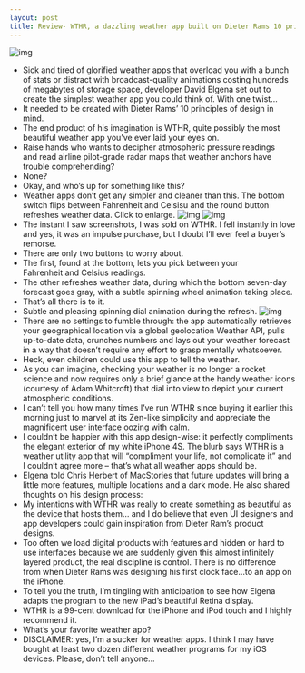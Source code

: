 ```yaml
---
layout: post
title: Review- WTHR, a dazzling weather app built on Dieter Rams 10 principles of design
---
```

![img](http://media.idownloadblog.com/wp-content/uploads/2012/06/WTHR-for-iOS-teaser.jpg)
* Sick and tired of glorified weather apps that overload you with a bunch of stats or distract with broadcast-quality animations costing hundreds of megabytes of storage space, developer David Elgena set out to create the simplest weather app you could think of. With one twist…
* It needed to be created with Dieter Rams’ 10 principles of design in mind.
* The end product of his imagination is WTHR, quite possibly the most beautiful weather app you’ve ever laid your eyes on.
* Raise hands who wants to decipher atmospheric pressure readings and read airline pilot-grade radar maps that weather anchors have trouble comprehending?
* None?
* Okay, and who’s up for something like this?
* Weather apps don’t get any simpler and cleaner than this. The bottom switch flips between Fahrenheit and Celsisu and the round button refreshes weather data. Click to enlarge.
![img](http://media.idownloadblog.com/wp-content/uploads/2012/06/WTHR-for-iOS-iPhone-screenshot-003.jpg)
![img](http://media.idownloadblog.com/wp-content/uploads/2012/06/WTHR-for-iOS-iPhone-screenshot-002.jpg)
* The instant I saw screenshots, I was sold on WTHR. I fell instantly in love and yes, it was an impulse purchase, but I doubt I’ll ever feel a buyer’s remorse.
* There are only two buttons to worry about.
* The first, found at the bottom, lets you pick between your Fahrenheit and Celsius readings.
* The other refreshes weather data, during which the bottom seven-day forecast goes gray, with a subtle spinning wheel animation taking place.
* That’s all there is to it.
* Subtle and pleasing spinning dial animation during the refresh.
![img](http://media.idownloadblog.com/wp-content/uploads/2012/06/WTHR-for-iOS-iPhone-screenshot-001.jpg)
* There are no settings to fumble through: the app automatically retrieves your geographical location via a global geolocation Weather API, pulls up-to-date data, crunches numbers and lays out your weather forecast in a way that doesn’t require any effort to grasp mentally whatsoever.
* Heck, even children could use this app to tell the weather.
* As you can imagine, checking your weather is no longer a rocket science and now requires only a brief glance at the handy weather icons (courtesy of Adam Whitcroft) that dial into view to depict your current atmospheric conditions.
* I can’t tell you how many times I’ve run WTHR since buying it earlier this morning just to marvel at its Zen-like simplicity and appreciate the magnificent user interface oozing with calm.
* I couldn’t be happier with this app design-wise: it perfectly compliments the elegant exterior of my white iPhone 4S. The blurb says WTHR is a weather utility app that will “compliment your life, not complicate it” and I couldn’t agree more – that’s what all weather apps should be.
* Elgena told Chris Herbert of MacStories that future updates will bring a little more features, multiple locations and a dark mode. He also shared thoughts on his design process:
* My intentions with WTHR was really to create something as beautiful as the device that hosts them… and I do believe that even UI designers and app developers could gain inspiration from Dieter Ram’s product designs.
* Too often we load digital products with features and hidden or hard to use interfaces because we are suddenly given this almost infinitely layered product, the real discipline is control. There is no difference from when Dieter Rams was designing his first clock face…to an app on the iPhone.
* To tell you the truth, I’m tingling with anticipation to see how Elgena adapts the program to the new iPad’s beautiful Retina display.
* WTHR is a 99-cent download for the iPhone and iPod touch and I highly recommend it.
* What’s your favorite weather app?
* DISCLAIMER: yes, I’m a sucker for weather apps. I think I may have bought at least two dozen different weather programs for my iOS devices. Please, don’t tell anyone…

